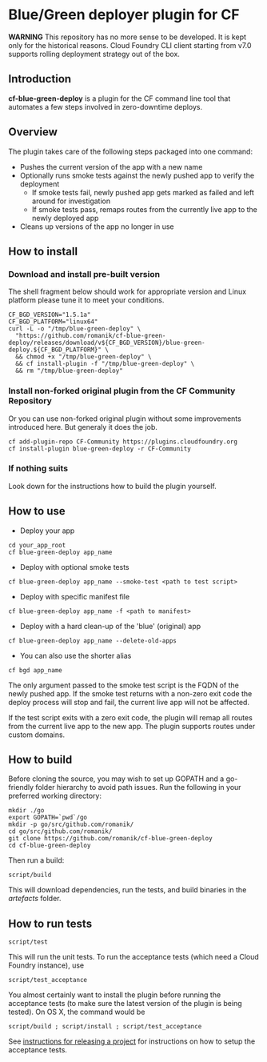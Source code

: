 # Blue/Green deployer plugin for CF

<div class="warning">

**WARNING**
This repository has no more sense to be developed. It is kept only for the historical reasons.
Cloud Foundry CLI client starting from v7.0 supports rolling deployment strategy out of the box.
</div>

## Introduction

**cf-blue-green-deploy** is a plugin for the CF command line tool that
automates a few steps involved in zero-downtime deploys.

## Overview

The plugin takes care of the following steps packaged into one command:

* Pushes the current version of the app with a new name
* Optionally runs smoke tests against the newly pushed app to verify the deployment
  * If smoke tests fail, newly pushed app gets marked as failed and left around for investigation
  * If smoke tests pass, remaps routes from the currently live app to the newly deployed app
* Cleans up versions of the app no longer in use

## How to install

### Download and install pre-built version

The shell fragment below should work for appropriate version and Linux platform please tune it to meet your conditions.

```
CF_BGD_VERSION="1.5.1a"
CF_BGD_PLATFORM="linux64"
curl -L -o "/tmp/blue-green-deploy" \
  "https://github.com/romanik/cf-blue-green-deploy/releases/download/v${CF_BGD_VERSION}/blue-green-deploy.${CF_BGD_PLATFORM}" \
  && chmod +x "/tmp/blue-green-deploy" \
  && cf install-plugin -f "/tmp/blue-green-deploy" \
  && rm "/tmp/blue-green-deploy"
```

### Install non-forked original plugin from the CF Community Repository

Or you can use non-forked original plugin without some improvements introduced here. But generaly it does the job.

```
cf add-plugin-repo CF-Community https://plugins.cloudfoundry.org
cf install-plugin blue-green-deploy -r CF-Community
```

### If nothing suits

Look down for the instructions how to build the plugin yourself.

## How to use

* Deploy your app

```
cd your_app_root
cf blue-green-deploy app_name
```

* Deploy with optional smoke tests

```
cf blue-green-deploy app_name --smoke-test <path to test script>
```

* Deploy with specific manifest file

```
cf blue-green-deploy app_name -f <path to manifest>
```

* Deploy with a hard clean-up of the 'blue' (original) app

```
cf blue-green-deploy app_name --delete-old-apps
```

* You can also use the shorter alias

```
cf bgd app_name
```

The only argument passed to the smoke test script is the FQDN of the newly
pushed app. If the smoke test returns with a non-zero exit code the deploy
process will stop and fail, the current live app will not be affected.

If the test script exits with a zero exit code, the plugin will remap all
routes from the current live app to the new app. The plugin supports routes
under custom domains.

## How to build

Before cloning the source, you may wish to set up GOPATH and a go-friendly folder hierarchy to avoid path issues. Run the following in your preferred working directory:

```
mkdir ./go
export GOPATH=`pwd`/go
mkdir -p go/src/github.com/romanik/
cd go/src/github.com/romanik/
git clone https://github.com/romanik/cf-blue-green-deploy
cd cf-blue-green-deploy
```

Then run a build:

```
script/build
```

This will download dependencies, run the tests, and build binaries in the
_artefacts_ folder.

## How to run tests

```
script/test
```

This will run the unit tests. To run the acceptance tests (which need a Cloud Foundry instance), use

```
script/test_acceptance
```

You almost certainly want to install the plugin before running the acceptance tests (to make sure the latest version of the plugin is being tested). On OS X, the command would be

```
script/build ; script/install ; script/test_acceptance
```

See [instructions for releasing a project](https://github.com/romanik/cf-blue-green-deploy/blob/master/release.md)
for instructions on how to setup the acceptance tests.

```

```
